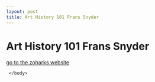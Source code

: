```yaml
---
layout: post
title: Art History 101 Frans Snyder
---
```


<html>
     <head>
      <title>
       Art History 101 Frans Snyder
      </title>
 </head>
 <body>
      <h1>
       Art History 101 Frans Snyder
    </h1>
    <a href="https://zoharks.beehiiv.com/p/frans-snyders">
         go to the zoharks website
    </a>
     
     
     </body>
  </html>
  
       
